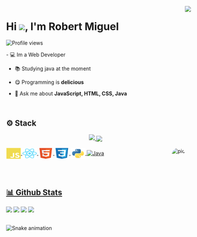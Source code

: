 <img align="right" height="590em" src="https://raw.githubusercontent.com/gist/RobertMiguel/98ab26ec0029f35666d05bc25e6bf544/raw/d657911b330ae36a2d1cffa3453e403fd98d8374/githubcast.svg"/>
<h1 align="left">Hi <img src="https://raw.githubusercontent.com/kaueMarques/kaueMarques/master/hi.gif" width="30px">, I'm Robert Miguel</h1>
<p align="left"> <img src="https://komarev.com/ghpvc/?username=RobertMiguel&color=yellow" alt="Profile views" /> </p>
- 💻 Im a Web Developer

- 📚 Studying java at the moment

- 😋 Programming is **delicious**

- 💬 Ask me about **JavaScript, HTML, CSS, Java**


</br>


## ⚙️ Stack
<div align="center">
  <a href="https://github.com/RobertMiguel">
  <img height="180em" src="https://github-readme-stats.vercel.app/api?username=RobertMiguel&show_icons=true&theme=dracula&include_all_commits=true&count_private=true"/>
  <img height="180em"  align="center" src="https://github-readme-stats.vercel.app/api/top-langs/?username=RobertMiguel&layout=compact&langs_count=7&theme=dracula" />
</div>
<div style="display: inline_block"><br>
  <img align="center" alt="Js" height="30" width="40" src="https://raw.githubusercontent.com/devicons/devicon/master/icons/javascript/javascript-plain.svg">
  <img align="center" alt="React" height="30" width="40" src="https://raw.githubusercontent.com/devicons/devicon/master/icons/react/react-original.svg">
  <img align="center" alt="HTML" height="30" width="40" src="https://raw.githubusercontent.com/devicons/devicon/master/icons/html5/html5-original.svg">
  <img align="center" alt="CSS" height="30" width="40" src="https://raw.githubusercontent.com/devicons/devicon/master/icons/css3/css3-original.svg">
  <img align="center" alt="Python" height="30" width="40" src="https://raw.githubusercontent.com/devicons/devicon/master/icons/python/python-original.svg">
  <img align="center" alt="Java" height="30" witdh="40" src="https://cdn.jsdelivr.net/gh/devicons/devicon/icons/java/java-original.svg"/>
  <img align="right" alt="pic" height="150" style="border-radius:50px;" src="https://share-cdn.picrew.me/shareImg/org/202201/646449_li5EsS0p.png">
</div>

 </br></br>
 
 ## 📊 Github Stats
 
<div> 
  <a href="https://www.instagram.com/robert.mvr" target="_blank"><img src="https://img.shields.io/badge/-Instagram-%23E4405F?style=for-the-badge&logo=instagram&logoColor=white" target="_blank"></a>
 <a href="https://discord.gg/Fs6uRX7NQB" target="_blank"><img src="https://img.shields.io/badge/Discord-7289DA?style=for-the-badge&logo=discord&logoColor=white" target="_blank"></a> 
  <a href = "robertresende9@gmail.com"><img src="https://img.shields.io/badge/-Gmail-%23333?style=for-the-badge&logo=gmail&logoColor=white" target="_blank"></a>
  <a href="https://www.linkedin.com/in/robert-miguel-5606aa22a/" target="_blank"><img src="https://img.shields.io/badge/-LinkedIn-%230077B5?style=for-the-badge&logo=linkedin&logoColor=white" target="_blank"></a> 
</div>
</br>

![Snake animation](https://github.com/RobertMiguel/RobertMiguel/blob/output/github-contribution-grid-snake.svg)
